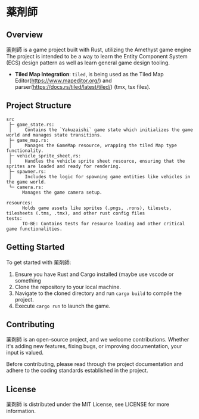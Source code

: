 # 薬剤師

## Overview

薬剤師 is a game project built with Rust, utilizing the Amethyst game engine
The project is intended to be a way to learn the Entity Component System (ECS) design pattern as well as learn general game design tooling.
  
- **Tiled Map Integration**: `tiled`, is being used as the Tiled Map Editor(https://www.mapeditor.org/) and parser(https://docs.rs/tiled/latest/tiled/) (tmx, tsx files).

## Project Structure

```
src
 ├─ game_state.rs:
 │     Contains the `Yakuzaishi` game state which initializes the game world and manages state transitions.
 ├─ game_map.rs:
 │     Manages the GameMap resource, wrapping the tiled Map type functionality.
 ├─ vehicle_sprite_sheet.rs:
 │     Handles the vehicle sprite sheet resource, ensuring that the sprites are loaded and ready for rendering.
 ├─ spawner.rs:
 │     Includes the logic for spawning game entities like vehicles in the game world.
 └─ camera.rs:
      Manages the game camera setup.

resources:
      Holds game assets like sprites (.pngs, .rons), tilesets, tilesheets (.tms, .tmx), and other rust config files
tests:
      TO-BE: Contains tests for resource loading and other critical game functionalities.
```
## Getting Started

To get started with 薬剤師:

1. Ensure you have Rust and Cargo installed (maybe use vscode or something
2. Clone the repository to your local machine.
3. Navigate to the cloned directory and run `cargo build` to compile the project.
4. Execute `cargo run` to launch the game.

## Contributing

薬剤師 is an open-source project, and we welcome contributions. Whether it's adding new features, fixing bugs, or improving documentation, your input is valued.

Before contributing, please read through the project documentation and adhere to the coding standards established in the project.

## License

薬剤師 is distributed under the MIT License, see LICENSE for more information.
